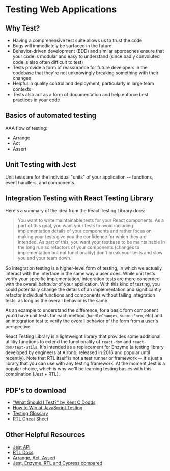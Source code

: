 # Testing Web Applications

## Why Test?
* Having a comprehensive test suite allows us to trust the code
* Bugs will immediately be surfaced in the future
* Behavior-driven development (BDD) and similar approaches ensure that your code is modular and easy to understand (since badly convoluted code is also often difficult to test)
* Tests provide a form of reassurance for future developers in the codebase that they're not unknowingly breaking something with their changes
* Helpful in quality control and deployment, particularly in large team contexts
* Tests also act as a form of documentation and help enforce best practices in your code

## Basics of automated testing
AAA flow of testing:
* Arrange
* Act
* Assert

## Unit Testing with Jest
Unit tests are for the individual "units" of your application -- functions, event handlers, and components.

## Integration Testing with React Testing Library
Here's a summary of the idea from the React Testing Library docs:
> You want to write maintainable tests for your React components. As a part of this goal, you want your tests to avoid including implementation details of your components and rather focus on making your tests give you the confidence for which they are intended. As part of this, you want your testbase to be maintainable in the long run so refactors of your components (changes to implementation but not functionality) don't break your tests and slow you and your team down.

So integration testing is a higher-level form of testing, in which we actually interact with the interface in the same way a user does. While unit tests verify your specific implementation, integration tests are more concerned with the overall *behavior* of your application. With this kind of testing, you could potentially change the details of an implementation and significantly refactor individual functions and components without failing integration tests, as long as the overall behavior is the same.

As an example to understand the difference, for a basic form component you'd have unit tests for each method (`handleChanges`, `submitForm`, etc) and an integration test to verify the overall behavior of the form from a user's perspective.

React Testing Library is a lightweight library that provides some additional utilitiy functions to extend the functionality of `react-dom` and `react-dom/test-utils`. It's intended as a replacement for Enzyme (a testing library developed by engineers at Airbnb, released in 2016 and popular until recently). Note that RTL itself is not a test runner or framework -- it's just a library that you can use with any testing framework. At the moment Jest is a popular choice, which is why we'll be learning testing basics with this combination (Jest + RTL). 

## PDF's to download
* ["What Should I Test?" by Kent C Dodds](pdf/Print_Worksheet_US.pdf)
* [How to Win at JavaScript Testing](pdf/Print_Trophy_US.pdf)
* [Testing Glossary](pdf/Print_Glossary_US.pdf)
* [RTL Cheat Sheet](pdf/RTL_cheat_sheet.pdf)

## Other Helpful Resources
* [Jest API](https://jestjs.io/docs/en/api)
* [RTL Docs](https://testing-library.com/docs/react-testing-library/intro)
* [Arrange, Act, Assert](https://defragdev.com/blog/?p=783)
* [Jest, Enzyme, RTL and Cypress compared](https://medium.com/javascript-in-plain-english/i-tested-a-react-app-with-jest-testing-library-and-cypress-here-are-the-differences-3192eae03850#:~:text=A%20key%20difference%20I%20should,%2DEnd%20(e2e)%20testing.)
